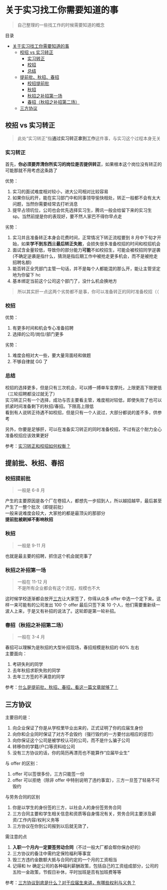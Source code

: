 # 关于实习找工你需要知道的事

> 自己整理的一些找工作的时候需要知道的概念

目录

- [关于实习找工你需要知道的事](#关于实习找工你需要知道的事)
  - [校招 vs 实习转正](#校招-vs-实习转正)
    - [实习转正](#实习转正)
    - [校招](#校招)
    - [总结](#总结)
  - [提前批、秋招、春招](#提前批秋招春招)
    - [校招提前批](#校招提前批)
    - [秋招](#秋招)
    - [秋招之补招第一场](#秋招之补招第一场)
    - [春招（秋招之补招第二场）](#春招秋招之补招第二场)
  - [三方协议](#三方协议)

## 校招 vs 实习转正

> 此处“实习转正”指**通过实习转正拿到工作**这件事，与实习这个过程本身无关

### 实习转正

首先，**你必须要弄清你所实习的岗位是否提供转正**，如果根本这个岗位没有转正的可能那就不用考虑这条路了

优势：

1. 实习的面试难度相对较小，进大公司相对比较容易
2. 如果你玩的开，能在实习部门中和同事领导愉快相处，转正一般都不会有太大问题，当然你需要经常去打听消息
3. 提早占领坑位，公司也会优先选择实习生，腾讯一般会给留下来的实习生 sp。当然前提是你的表现好，要不然人家巴不得你早点走

劣势：

1. 实习并且准备转正本身会花费时间，正常情况下转正流程要到 8 月中下旬才开始，如果**学不到东西**且**最后转正失败**，会损失很多准备校招的时间和校招机会
2. 面试含金量较低，导致你的部分能力**可能**不如校招生，可能会被校招同学逆袭(不确定逆袭是指什么，猜测是指后期工作中被抢走更多机会，而不是被抢走招聘名额)
3. 能否转正全凭部门主管一句话，并不是每个人都能混的那么开，能让主管坚定地为你留下 hc
4. 基本绑定当前这个公司这个部门了，没什么机会换地方

> 所以其实肝一点这两个劣势都不是事，你可以准备转正的同时准备校招（（

### 校招

优势：

1. 有更多时间和机会专心准备招聘
2. 选择的公司/岗位/部门更多

劣势：

1. 难度会相对大一些，要大量背面经和做题
2. 不够自律就 GG 了

### 总结

校招的选择更多，但是只有三次机会，可以搏一搏单车变摩托，上限更高下限更低（三轮招聘都没过就无了）  
实习转正只有一个选择，成功与否主要看主管，难度相对较低，即使失败了也可以抓紧时间准备剩下的秋招/春招。下限高上限低  
看到有人说转正待遇不如校招，但是只有一个人说过，大部分都说的差不多，供参考

另外，你要是足够肝，可以在准备实习转正的同时准备校招，不过有这个耐力全心准备校招应该效果更好

参考：[实习转正和校招如何权衡？](https://zhuanlan.zhihu.com/p/48191503)

## 提前批、秋招、春招

### 校招提前批

> 一般是 6-8 月

产生的主要原因是各个厂在卷招人，都想先一步招到人，所以越招越早，最后甚至产生了一整个批次（即提前批）  
一般来说难度会较大，大家抢的都是最顶尖的那部分  
**提前批被刷掉不影响秋招**

### 秋招

> 一般是 9-11 月

也就是最主要的招聘，抓住这个机会就完事了

### 秋招之补招第一场

> 一般在 11-12 月  
> 不是所有企业都会有这个流程，规模也不大

这时候学校逐渐都会放开[三方](#三方协议)让大家签了，你得从众多 offer 中选一个定下来。这样一来可能有的公司发出 100 个 offer 最后只签下来 10 个人，他们需要重新续一波人上来，于是又有补招的说法了。这轮即是第一轮补招。

### 春招（秋招之补招第二场）

> 一般在 3-4 月

春招可以理解为是秋招的大型补招现场，春招规模是秋招的 60% 左右  
主要面向：

1. 考研失利的同学
2. 去年秋招求职失败的同学
3. 去年三方签的不满意的同学

参考：[什么是提前批、秋招、春招，看这一篇文章就够了！](https://zhuanlan.zhihu.com/p/403985126)

## 三方协议

主要目的是：

1. 向企业保证了你是从学校里毕业出来的，正式证明了你的应届生身份
2. 向你和企业同时保证了对方不会毁约（强行毁约的一方要付出相应的惩罚）
3. 向你保证这个公司是被学校认可的公司，而不是什么骗子公司
4. 转移你的学籍/户口等资料给公司
5. 没有三方协议的话，你的简历再漂亮也不能算作“应届毕业生”

与 offer 的区别：

1. offer 可以签很多份，三方只能签一份
2. offer 可以拒绝（除非 offer 中特别说明了违约事宜），三方一旦签了轻易不可毁约

与劳务合同的区别

1. 你是以学生的身份签的三方，以社会人的身份签劳务合同
2. 三方合同主要和学生相关信息和资质等自身情况有关，劳务合同主要涉及薪资/工作内容/权利义务等
3. 三方协议在你到公司报到以后就无效了，

需注意的点

1. **入职一个月内一定要签劳动合同**（不过一般大厂都会帮你保办好的）
2. 三方协议的备注中需约定保险福利等事宜
3. 毁三方违约金数额大抵与合同约定的一个月的工资相当
4. 记得和 hr 确定公司的各种福利薪酬政策，包括自己的工资组成部分，公司的五险一金政策，节假日补休，平时加班是否有加班费等等

参考：[三方协议到底是什么？对于应届生来讲，有哪些权利与义务？](https://www.zhihu.com/question/35895097/answer/65350485)
